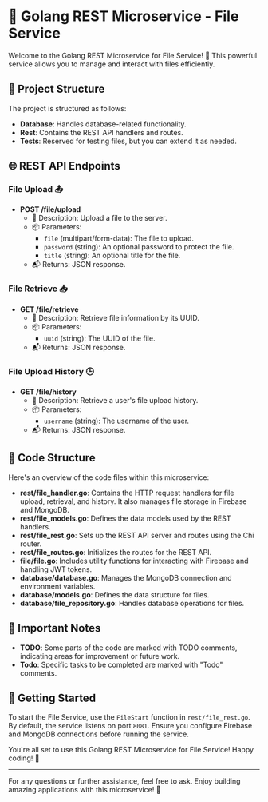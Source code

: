 # 🚀 Golang REST Microservice - File Service

Welcome to the Golang REST Microservice for File Service! 📂 This powerful service allows you to manage and interact with files efficiently.

## 📁 Project Structure

The project is structured as follows:
- **Database**: Handles database-related functionality.
- **Rest**: Contains the REST API handlers and routes.
- **Tests**: Reserved for testing files, but you can extend it as needed.

## 🌐 REST API Endpoints

### File Upload 📤
- **POST /file/upload**
    - 📝 Description: Upload a file to the server.
    - 📦 Parameters:
        - `file` (multipart/form-data): The file to upload.
        - `password` (string): An optional password to protect the file.
        - `title` (string): An optional title for the file.
    - 📬 Returns: JSON response.

### File Retrieve 📥
- **GET /file/retrieve**
    - 📝 Description: Retrieve file information by its UUID.
    - 📦 Parameters:
        - `uuid` (string): The UUID of the file.
    - 📬 Returns: JSON response.

### File Upload History 🕒
- **GET /file/history**
    - 📝 Description: Retrieve a user's file upload history.
    - 📦 Parameters:
        - `username` (string): The username of the user.
    - 📬 Returns: JSON response.

## 🧩 Code Structure

Here's an overview of the code files within this microservice:

- **rest/file_handler.go**: Contains the HTTP request handlers for file upload, retrieval, and history. It also manages file storage in Firebase and MongoDB.
- **rest/file_models.go**: Defines the data models used by the REST handlers.
- **rest/file_rest.go**: Sets up the REST API server and routes using the Chi router.
- **rest/file_routes.go**: Initializes the routes for the REST API.
- **file/file.go**: Includes utility functions for interacting with Firebase and handling JWT tokens.
- **database/database.go**: Manages the MongoDB connection and environment variables.
- **database/models.go**: Defines the data structure for files.
- **database/file_repository.go**: Handles database operations for files.

## 🚧 Important Notes

- **TODO**: Some parts of the code are marked with TODO comments, indicating areas for improvement or future work.
- **Todo**: Specific tasks to be completed are marked with "Todo" comments.

## 🚀 Getting Started

To start the File Service, use the `FileStart` function in `rest/file_rest.go`. By default, the service listens on port `8081`. Ensure you configure Firebase and MongoDB connections before running the service.

You're all set to use this Golang REST Microservice for File Service! Happy coding! 🚀

---

For any questions or further assistance, feel free to ask. Enjoy building amazing applications with this microservice! 🌟
